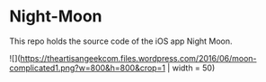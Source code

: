 # Night-Moon
This repo holds the source code of the iOS app Night Moon.



![](https://theartisangeekcom.files.wordpress.com/2016/06/moon-complicated1.png?w=800&h=800&crop=1 | width = 50)

